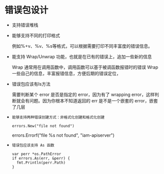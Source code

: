 # 错误包设计

* 支持错误堆栈
*   能够支持不同的打印格式

    例如%+v、%v、%s等格式，可以根据需要打印不同丰富度的错误信息。
*   能支持 Wrap/Unwrap 功能，也就是在已有的错误上，追加一些新的信息

    Wrap 通常用在调用函数中，调用函数可以基于被调函数报错时的错误 Wrap 一些自己的信息，丰富报错信息，方便后期的错误定位，
*   错误包应该有Is方法

    需要判断某个 error 是否是指定的 error，因为有了 wrapping error，这样判断就会有问题。因为你根本不知道返回的 err 是不是一个嵌套的 error，嵌套了几层
*   ```
    能够支持两种错误创建方式：非格式化创建和格式化创建
    ```

    ```
    errors.New("file not found")
    ```

    errors.Errorf("file %s not found", "iam-apiserver")
*   ```
    错误包应该支持 As 函数
    ```

    ```
    var perr *os.PathError
    if errors.As(err, &perr) {
      fmt.Println(perr.Path)
    }
    ```







